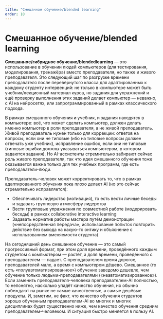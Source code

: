 ```yaml
---
title: "Смешанное обучение/blended learning"
order: 10
---
```


# Смешанное обучение/blended learning

**Смешанное/гибридное обучение/****blended****learning** — это использование в обучении людей компьютеров (для тестирования, моделирования, тренажёра) вместо преподавателя, но также и живого преподавателя. Это следующий шаг по разгрузке времени преподавателя после перевёрнутого класса для адаптированных к каждому студенту интервенций: не только в компьютере может быть учебник/лекционный материал курса, но задания для упражнений и ещё проверку выполнения этих заданий делает компьютер — неважно, с AI на нейросетях, или запрограммированный в рамках классического подхода.

В рамках смешанного обучения и учебник, и задания находятся в компьютере: всё, что может сделать компьютер, должен делать именно компьютер в роли преподавателя, а не живой преподаватель. Живой преподаватель нужен только для коррекции: ответов на вопросы, если они не типовые (ибо на типовые вопросы должен отвечать уже учебник), исправление ошибок, если они не типовые (типовые ошибки должны указываться компьютером, в котором задаются задания). Но AI-ассистенты стремительно забирают сейчас роль живого преподавателя, так что идея смешанного обучения тоже оказывается важна только для тех учебных программ, где есть преподаватели-люди.

Преподаватель-человек может корректировать то, что в рамках адаптированного обучения пока плохо делает AI (но это сейчас стремительно исправляется):

* Обеспечивать лидерство (мотивация), то есть вести личные беседы и задавать групповую атмосферу лидерства
* Вести групповые упражнения по совместной работе (модерировать беседы) в рамках collaborative interactive learning
* Задавать норматив работы мастера путём демонстрации («непосредственная передача», использование попыток повторить действие без выхода на какую-то онтику и объяснение с использованием вменяемости студента)

На сегодняшний день смешанное обучение — это самый прогрессивный формат, при этом доля времени, проведённого каждым студентом с компьютером — растёт, а доля времени, проведённого с преподавателем — падает. С преподавателем время дорогое, преподавателей мало, а время с компьютером дёшево. Смешанное (то есть «полуавтоматизированное») обучение заведомо дешевле, чем обучение только людьми-преподавателями («неавтоматизированное»). Если заменить преподавателя-человека преподавателем-AI полностью, то непонятно, насколько упадёт качество обучения, но обычно побеждают на рынке не самые качественные, а самые дешёвые продукты. И, заметим, не факт, что качество обучения студентов хорошо обученным преподавателем-AI во многих и многих дисциплинах будет существенно ниже, чем качество обучения средним преподавателем-человеком. И ситуация быстро меняется в пользу AI.